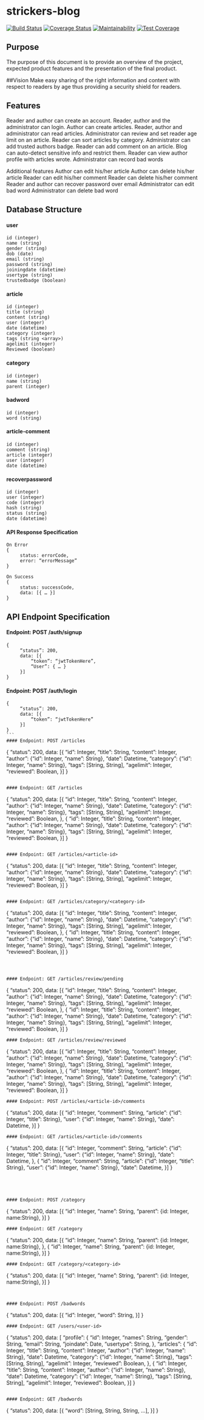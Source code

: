 # strickers-blog

[![Build Status](https://travis-ci.org/frankhn/strickers-blog.svg?branch=develop)](https://travis-ci.org/frankhn/strickers-blog) [![Coverage Status](https://coveralls.io/repos/github/frankhn/strickers-blog/badge.svg)](https://coveralls.io/github/frankhn/strickers-blog) [![Maintainability](https://api.codeclimate.com/v1/badges/f089be41b5848c36fded/maintainability)](https://codeclimate.com/github/frankhn/strickers-blog/maintainability) [![Test Coverage](https://api.codeclimate.com/v1/badges/f089be41b5848c36fded/test_coverage)](https://codeclimate.com/github/frankhn/strickers-blog/test_coverage)

## Purpose

The purpose of this document is to provide an overview of the project, expected product features and the presentation of the final product.

##Vision
Make easy sharing of the right information and content with respect to readers by age thus providing a security shield for readers.

## Features
Reader and author can create an account.
Reader, author and the administrator can login.
Author can create articles.
Reader, author and administrator can read articles.
Administrator can review and set reader age limit on an article.
Reader can sort articles by category.
Administrator can add trusted authors badge.
Reader can add comment on an article.
Blog can auto-detect sensitive info and restrict them.
Reader can view author profile with articles wrote.
Administrator can record bad words

Additional features
Author can edit his/her article
Author can delete his/her article
Reader can edit his/her comment
Reader can delete his/her comment
Reader and author can recover password over email
Administrator can edit bad word
Administrator can delete bad word

## Database Structure

#### user
```
id (integer)
name (string)
gender (string)
dob (date)
email (string)
password (string)
joiningdate (datetime)
usertype (string)
trustedbadge (boolean)
```

#### article
```
id (integer)
title (string)
content (string)
user (integer)
date (datetime)
category (integer)
tags (string <array>)
agelimit (integer)
Reviewed (boolean)
```

#### category
```
id (integer)
name (string)
parent (integer)
``` 

#### badword
```
id (integer)
word (string)
```
#### article-comment
```
id (integer)
comment (string)
article (integer)
user (integer)
date (datetime)
```

#### recoverpassword
```
id (integer)
user (integer)
code (integer)
hash (string)
status (string)
date (datetime)
```

#### API Response Specification
```
On Error
{
     status: errorCode,
     error: “errorMessage”
}

On Success
{
     status: successCode,
     data: [{ … }]
}
```
## API Endpoint Specification

#### Endpoint: POST /auth/signup

```
{
     “status”: 200,
     data: [{
         “token”: “jwtTokenHere”,
         “User”: { … }
     }]
}
```
#### Endpoint: POST /auth/login

```
{
     “status”: 200,
     data: [{
         “token”: “jwtTokenHere”
     }]
}
```
#### Endpoint: POST /articles

```
{
     “status”: 200,
     data: [{
         “id”: Integer,
         “title”: String,
         “content”: Integer,
         “author”: {“id”: Integer, “name”: String},
         “date”: Datetime,
         “category”: {“id”: Integer, “name”: String},
         “tags”: [String, String],
         “agelimit”: Integer,
         “reviewed”: Boolean,
     }]
}
```

#### Endpoint: GET /articles

```
{
     “status”: 200,
     data: [{
         “id”: Integer,
         “title”: String,
         “content”: Integer,
         “author”: {“id”: Integer, “name”: String},
         “date”: Datetime,
         “category”: {“id”: Integer, “name”: String},
         “tags”: [String, String],
         “agelimit”: Integer,
         “reviewed”: Boolean,
     }, {
         “id”: Integer,
         “title”: String,
         “content”: Integer,
         “author”: {“id”: Integer, “name”: String},
         “date”: Datetime,
         “category”: {“id”: Integer, “name”: String},
         “tags”: [String, String],
         “agelimit”: Integer,
         “reviewed”: Boolean,
     }]
}
```

#### Endpoint: GET /articles/<article-id>

```
{
     “status”: 200,
     data: [{
         “id”: Integer,
         “title”: String,
         “content”: Integer,
         “author”: {“id”: Integer, “name”: String},
         “date”: Datetime,
         “category”: {“id”: Integer, “name”: String},
         “tags”: [String, String],
         “agelimit”: Integer,
         “reviewed”: Boolean,
     }]
}
```

#### Endpoint: GET /articles/category/<category-id>

```
{
     “status”: 200,
     data: [{
         “id”: Integer,
         “title”: String,
         “content”: Integer,
         “author”: {“id”: Integer, “name”: String},
         “date”: Datetime,
         “category”: {“id”: Integer, “name”: String},
         “tags”: [String, String],
         “agelimit”: Integer,
         “reviewed”: Boolean,
     }, {
         “id”: Integer,
         “title”: String,
         “content”: Integer,
         “author”: {“id”: Integer, “name”: String},
         “date”: Datetime,
         “category”: {“id”: Integer, “name”: String},
         “tags”: [String, String],
         “agelimit”: Integer,
         “reviewed”: Boolean,
     }]
}
```



#### Endpoint: GET /articles/review/pending

```
{
     “status”: 200,
     data: [{
         “id”: Integer,
         “title”: String,
         “content”: Integer,
         “author”: {“id”: Integer, “name”: String},
         “date”: Datetime,
         “category”: {“id”: Integer, “name”: String},
         “tags”: [String, String],
         “agelimit”: Integer,
         “reviewed”: Boolean,
     }, {
         “id”: Integer,
         “title”: String,
         “content”: Integer,
         “author”: {“id”: Integer, “name”: String},
         “date”: Datetime,
         “category”: {“id”: Integer, “name”: String},
         “tags”: [String, String],
         “agelimit”: Integer,
         “reviewed”: Boolean,
     }]
}
```
#### Endpoint: GET /articles/review/reviewed

```
{
     “status”: 200,
     data: [{
         “id”: Integer,
         “title”: String,
         “content”: Integer,
         “author”: {“id”: Integer, “name”: String},
         “date”: Datetime,
         “category”: {“id”: Integer, “name”: String},
         “tags”: [String, String],
         “agelimit”: Integer,
         “reviewed”: Boolean,
     }, {
         “id”: Integer,
         “title”: String,
         “content”: Integer,
         “author”: {“id”: Integer, “name”: String},
         “date”: Datetime,
         “category”: {“id”: Integer, “name”: String},
         “tags”: [String, String],
         “agelimit”: Integer,
         “reviewed”: Boolean,
     }]
}
```
#### Endpoint: POST /articles/<article-id>/comments

```
{
     “status”: 200,
     data: [{
         “id”: Integer,
         “comment”: String,
         “article”: {“id”: Integer, “title”: String},
         “user”: {“id”: Integer, “name”: String},
         “date”: Datetime,
     }]
}
```
#### Endpoint: GET /articles/<article-id>/comments

```
{
     “status”: 200,
     data: [{
         “id”: Integer,
         “comment”: String,
         “article”: {“id”: Integer, “title”: String},
         “user”: {“id”: Integer, “name”: String},
         “date”: Datetime,
     }, {
         “id”: Integer,
         “comment”: String,
         “article”: {“id”: Integer, “title”: String},
         “user”: {“id”: Integer, “name”: String},
         “date”: Datetime,
     }]
}
```




#### Endpoint: POST /category

```
{
     “status”: 200,
     data: [{
         “id”: Integer,
         “name”: String,
         “parent”: {id: Integer, name:String},
     }]
}
```
#### Endpoint: GET /category
```
{
     “status”: 200,
     data: [{
         “id”: Integer,
         “name”: String,
         “parent”: {id: Integer, name:String},
     }, {
         “id”: Integer,
         “name”: String,
         “parent”: {id: Integer, name:String},
     }]
}
```
#### Endpoint: GET /category/<category-id>

```
{
     “status”: 200,
     data: [{
         “id”: Integer,
         “name”: String,
         “parent”: {id: Integer, name:String},
     }]
}
```


#### Endpoint: POST /badwords

```
{
     “status”: 200,
     data: [{
         “id”: Integer,
         “word”: String,
     }]
}
```
#### Endpoint: GET /users/<user-id>

```
{
     “status”: 200,
     data: [
                “profile”: {
                “id”: Integer,
                “names”: String,
                “gender”: String,
                “email”: String,
                “joindate”: Date,
                “usertype”: String,
                },
         “articles”: {
                 “id”: Integer,
                “title”: String,
                “content”: Integer,
                “author”: {“id”: Integer, “name”: String},
                “date”: Datetime,
                “category”: {“id”: Integer, “name”: String},
                “tags”: [String, String],
                “agelimit”: Integer,
                “reviewed”: Boolean,
     }, {
                 “id”: Integer,
                “title”: String,
                “content”: Integer,
                “author”: {“id”: Integer, “name”: String},
                “date”: Datetime,
                “category”: {“id”: Integer, “name”: String},
                “tags”: [String, String],
                “agelimit”: Integer,
                “reviewed”: Boolean,
     }]
}
```

#### Endpoint: GET /badwords

```
{
     “status”: 200,
     data: [{
         “word”: [String, String, String, ...],
     }]
}
```
